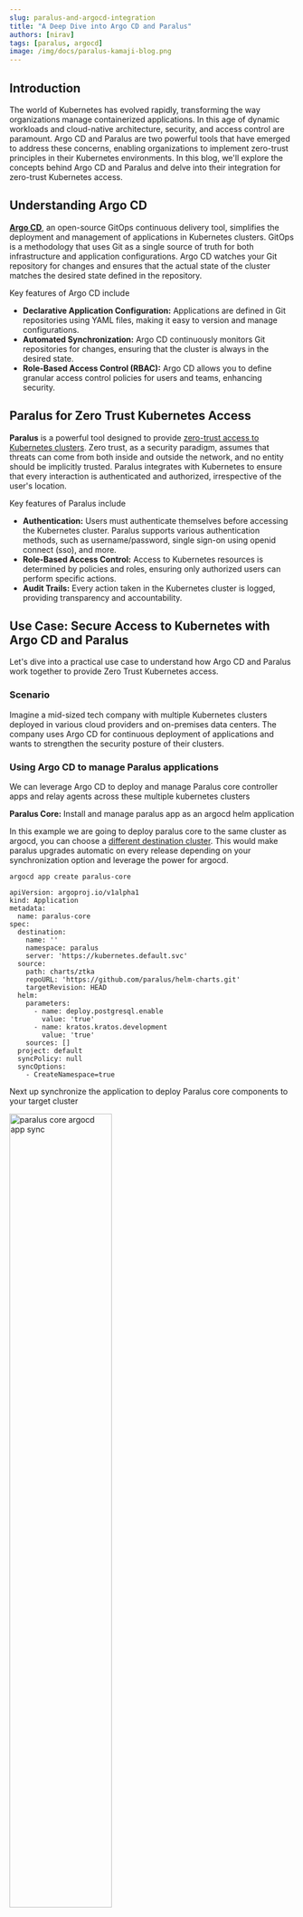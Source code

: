 ```yaml
---
slug: paralus-and-argocd-integration
title: "A Deep Dive into Argo CD and Paralus"
authors: [nirav]
tags: [paralus, argocd]
image: /img/docs/paralus-kamaji-blog.png
---
```


## Introduction
The world of Kubernetes has evolved rapidly, transforming the way organizations manage containerized applications. In this age of dynamic workloads and cloud-native architecture, security, and access control are paramount. Argo CD and Paralus are two powerful tools that have emerged to address these concerns, enabling organizations to implement zero-trust principles in their Kubernetes environments. In this blog, we'll explore the concepts behind Argo CD and Paralus and delve into their integration for zero-trust Kubernetes access.

<!--truncate -->

## Understanding Argo CD

[**Argo CD**](https://argo-cd.readthedocs.io/en/stable/), an open-source GitOps continuous delivery tool, simplifies the deployment and management of applications in Kubernetes clusters. GitOps is a methodology that uses Git as a single source of truth for both infrastructure and application configurations. Argo CD watches your Git repository for changes and ensures that the actual state of the cluster matches the desired state defined in the repository.

Key features of Argo CD include

- **Declarative Application Configuration:** Applications are defined in Git repositories using YAML files, making it easy to version and manage configurations.
- **Automated Synchronization:** Argo CD continuously monitors Git repositories for changes, ensuring that the cluster is always in the desired state.
- **Role-Based Access Control (RBAC):** Argo CD allows you to define granular access control policies for users and teams, enhancing security.

## Paralus for Zero Trust Kubernetes Access

**Paralus** is a powerful tool designed to provide [zero-trust access to Kubernetes clusters](https://www.paralus.io/blog/zero-trust-security-kubernetes-access-using-paralus). Zero trust, as a security paradigm, assumes that threats can come from both inside and outside the network, and no entity should be implicitly trusted. Paralus integrates with Kubernetes to ensure that every interaction is authenticated and authorized, irrespective of the user's location.

Key features of Paralus include

- **Authentication:** Users must authenticate themselves before accessing the Kubernetes cluster. Paralus supports various authentication methods, such as username/password, single sign-on using openid connect (sso), and more.
- **Role-Based Access Control:** Access to Kubernetes resources is determined by policies and roles, ensuring only authorized users can perform specific actions.
- **Audit Trails:** Every action taken in the Kubernetes cluster is logged, providing transparency and accountability.

## Use Case: Secure Access to Kubernetes with Argo CD and Paralus

Let's dive into a practical use case to understand how Argo CD and Paralus work together to provide Zero Trust Kubernetes access.

### Scenario

Imagine a mid-sized tech company with multiple Kubernetes clusters deployed in various cloud providers and on-premises data centers. The company uses Argo CD for continuous deployment of applications and wants to strengthen the security posture of their clusters.

### Using Argo CD to manage Paralus applications

We can leverage Argo CD to deploy and manage Paralus core controller apps and relay agents across these multiple kubernetes clusters

**Paralus Core:** Install and manage paralus app as an argocd helm application

In this example we are going to deploy paralus core to the same cluster as argocd, you can choose a [different destination cluster](https://argo-cd.readthedocs.io/en/stable/user-guide/commands/argocd_cluster_add/). This would make paralus upgrades automatic on every release depending on your synchronization option and leverage the power for argocd.

```
argocd app create paralus-core
```

```
apiVersion: argoproj.io/v1alpha1
kind: Application
metadata:
  name: paralus-core
spec:
  destination:
    name: ''
    namespace: paralus
    server: 'https://kubernetes.default.svc'
  source:
    path: charts/ztka
    repoURL: 'https://github.com/paralus/helm-charts.git'
    targetRevision: HEAD
  helm:
    parameters:
      - name: deploy.postgresql.enable
        value: 'true'
      - name: kratos.kratos.development
        value: 'true'
    sources: []
  project: default
  syncPolicy: null
  syncOptions:
    - CreateNamespace=true
```

Next up synchronize the application to deploy Paralus core components to your target cluster

<img src="/img/docs/paralus-core-argoapp.png" alt="paralus core argocd app sync" height="60%" width="60%"/>  
<br/>


Now you can access paralus console after [configuring your DNS Settings](https://www.paralus.io/docs/Installation/#domain-name-setup)

<img src="/img/docs/paralus-console.png" alt="paralus console" height="60%" width="60%"/>  
<br/>


[**Relay Agents:**](https://www.paralus.io/docs/architecture/core-components#relay-agent) All the Paralus imported clusters can be configured as separate argocd applications. This enables managing and upgrading relay agents by just updating the version in git repo. Very useful to upgrade a fleet of agents across imported clusters.

```
argocd app create gke-dev
```

```
apiVersion: argoproj.io/v1alpha1
kind: Application
metadata:
  name: gke-dev
spec:
  destination:
    name: ''
    namespace: paralus-system
    server: 'https://35.224.124.44'
  source:
    path: argocd/cloud/gke/dev/
    repoURL: 'https://github.com/niravparikh05/paralus-integrations.git'
    targetRevision: HEAD
  sources: []
  project: default
  syncPolicy:
    syncOptions:
      - CreateNamespace=true

```

<img src="/img/docs/relay-agent-argoapp.png" alt="relay agent argo app sync" height="60%" width="60%"/>  
<br/>


## Integrating Argo CD with Paralus

The integration of Argo CD with Paralus enhances Kubernetes access control and security, promoting a zero-trust approach. Here's how it works

- **Authentication:** When a user attempts to access the Kubernetes cluster through Argo CD, Paralus handles the authentication process. Users must provide their credentials and complete any additional authentication steps, to verify their identity.
- **Access Control:** Paralus enforces access policies based on the user's identity and role. Even within Argo CD, users can only interact with resources and applications they are authorized to access.
- **Auditability:** Paralus logs all interactions within the Kubernetes cluster, providing a detailed audit trail. This ensures that all actions are recorded and can be reviewed for security and compliance purposes.

This is possible by adding clusters in argocd using the kubeconfig generated using paralus, in this example we will add a cluster with kubeconfig generated having service account with full cluster access

```
argocd cluster add gke-dev --name gke-dev-paralus --kubeconfig ./kubeconfig-admin@paralus.local.yaml

WARNING: This will create a service account `argocd-manager` on the cluster referenced by context `gke-dev` with full cluster level privileges. Do you want to continue [y/N]? y
INFO[0003] ServiceAccount "argocd-manager" already exists in namespace "kube-system" 
INFO[0004] ClusterRole "argocd-manager-role" updated    
INFO[0005] ClusterRoleBinding "argocd-manager-role-binding" updated 
Cluster 'https://94a82cca-76ce-4cbb-8a36-8acc25eca1bd.user.ic-oss.dev.rafay-edge.net:443' added
```

Now deploying any application to above destination cluster will adhere to paralus’ [just in time access](https://www.paralus.io/blog/paralus-jit-access-service-account) and can be tracked via paralus' [audit logs](https://www.paralus.io/docs/usage/audit-logs)

Let’s say we add a new guestbook application to above cluster as our destination

```
argocd app create guestbook
```

```
apiVersion: argoproj.io/v1alpha1
kind: Application
metadata:
  name: guestbook
spec:
  destination:
    name: ''
    namespace: default
    server: >-
      https://94a82cca-76ce-4cbb-8a36-8acc25eca1bd.user.ic-oss.dev.rafay-edge.net:443
  source:
    path: guestbook
    repoURL: 'https://github.com/argoproj/argocd-example-apps.git'
    targetRevision: HEAD
  sources: []
  project: default
  syncPolicy:
    syncOptions:
      - CreateNamespace=true
```

Next up synchronize the guestbook app

<img src="/img/docs/guestbook-argoapp.png" alt="relay agent argo app sync" height="60%" width="60%"/>  
<br/>


Verifying the auditlogs, we can see that the guestbook application has been deployed with paralus system user having necessary permissions.

<img src="/img/docs/paralus-argocd-auditlogs.png" alt="paralus argocd audit logs" height="60%" width="60%"/>  
<br/>


By integrating Argo CD with Paralus, organizations can achieve a robust, zero-trust security model that safeguards their Kubernetes infrastructure and the applications running within it.

## Conclusion

In the ever-evolving landscape of Kubernetes, ensuring security and access control is of utmost importance. Argo CD and Paralus represent two powerful tools that, when combined, can provide a robust zero-trust approach to Kubernetes access.

By using Argo CD for GitOps-driven application deployment and Paralus for strong authentication, role-based access control, and auditability, organizations can confidently embrace the world of container orchestration without compromising security. This integration not only secures the Kubernetes environment but also enhances compliance and accountability.

In summary, Argo CD and Paralus are a dynamic duo for implementing a zero-trust approach to Kubernetes access, providing a secure and reliable foundation for modern containerized applications.